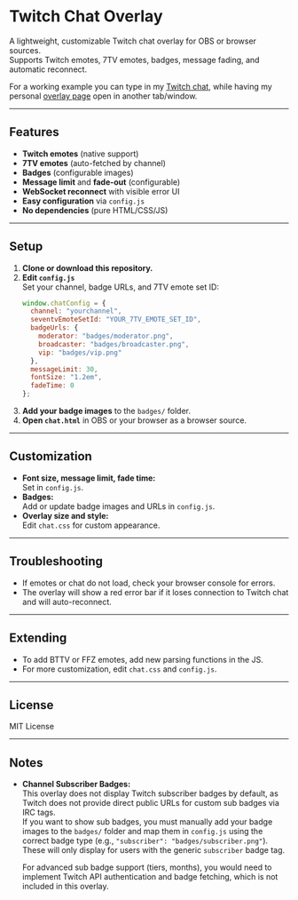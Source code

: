 # Twitch Chat Overlay

A lightweight, customizable Twitch chat overlay for OBS or browser sources.  
Supports Twitch emotes, 7TV emotes, badges, message fading, and automatic reconnect.

For a working example you can type in my [Twitch chat](https://www.twitch.tv/studiogenesisau), while having my personal [overlay page](https://studiogenesis.github.io/twitch-chat-overlay/chat.html) open in another tab/window.

---

## Features

- **Twitch emotes** (native support)
- **7TV emotes** (auto-fetched by channel)
- **Badges** (configurable images)
- **Message limit** and **fade-out** (configurable)
- **WebSocket reconnect** with visible error UI
- **Easy configuration** via `config.js`
- **No dependencies** (pure HTML/CSS/JS)

---

## Setup

1. **Clone or download this repository.**
2. **Edit `config.js`**  
   Set your channel, badge URLs, and 7TV emote set ID:
   ```js
   window.chatConfig = {
     channel: "yourchannel",
     seventvEmoteSetId: "YOUR_7TV_EMOTE_SET_ID",
     badgeUrls: {
       moderator: "badges/moderator.png",
       broadcaster: "badges/broadcaster.png",
       vip: "badges/vip.png"
     },
     messageLimit: 30,
     fontSize: "1.2em",
     fadeTime: 0
   };
   ```
3. **Add your badge images** to the `badges/` folder.
4. **Open `chat.html`** in OBS or your browser as a browser source.

---

## Customization

- **Font size, message limit, fade time:**  
  Set in `config.js`.
- **Badges:**  
  Add or update badge images and URLs in `config.js`.
- **Overlay size and style:**  
  Edit `chat.css` for custom appearance.

---

## Troubleshooting

- If emotes or chat do not load, check your browser console for errors.
- The overlay will show a red error bar if it loses connection to Twitch chat and will auto-reconnect.

---

## Extending

- To add BTTV or FFZ emotes, add new parsing functions in the JS.
- For more customization, edit `chat.css` and `config.js`.

---

## License

MIT License

---

## Notes

- **Channel Subscriber Badges:**  
  This overlay does not display Twitch subscriber badges by default, as Twitch does not provide direct public URLs for custom sub badges via IRC tags.  
  If you want to show sub badges, you must manually add your badge images to the `badges/` folder and map them in `config.js` using the correct badge type (e.g., `"subscriber": "badges/subscriber.png"`).  
  These will only display for users with the generic `subscriber` badge tag.

  For advanced sub badge support (tiers, months), you would need to implement Twitch API authentication and badge fetching, which is not included in this overlay.
